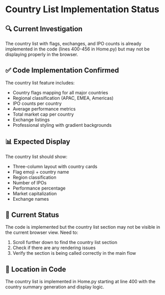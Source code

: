 # Country List Implementation Status

## 🔍 **Current Investigation**

The country list with flags, exchanges, and IPO counts is already implemented in the code (lines 400-456 in Home.py) but may not be displaying properly in the browser.

## ✅ **Code Implementation Confirmed**

The country list feature includes:
- Country flags mapping for all major countries
- Regional classification (APAC, EMEA, Americas)
- IPO counts per country
- Average performance metrics
- Total market cap per country
- Exchange listings
- Professional styling with gradient backgrounds

## 📊 **Expected Display**

The country list should show:
- Three-column layout with country cards
- Flag emoji + country name
- Region classification
- Number of IPOs
- Performance percentage
- Market capitalization
- Exchange names

## 🔧 **Current Status**

The code is implemented but the country list section may not be visible in the current browser view. Need to:
1. Scroll further down to find the country list section
2. Check if there are any rendering issues
3. Verify the section is being called correctly in the main flow

## 📍 **Location in Code**

The country list is implemented in Home.py starting at line 400 with the country summary generation and display logic.
